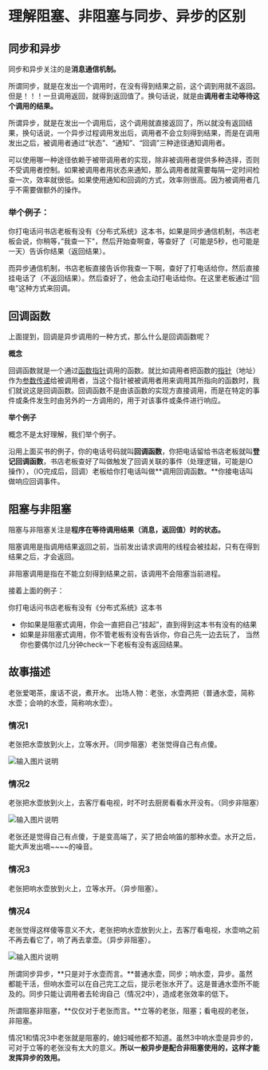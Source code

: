 # 理解阻塞、非阻塞与同步、异步的区别

## 同步和异步

同步和异步关注的是**消息通信机制。**

所谓同步，就是在发出一个调用时，在没有得到结果之前，这个调到用就不返回。但是！！！一旦调用返回，就得到返回值了。换句话说，就是由**调用者主动等待这个调用的结果。**

所谓异步，就是在发出一个调用后，这个调用就直接返回了，所以就没有返回结果，换句话说，一个异步过程调用发出后，调用者不会立刻得到结果，而是在调用发出之后，被调用者通过“状态”、“通知”、“回调”三种途径通知调用者。

可以使用哪一种途径依赖于被带调用者的实现，除非被调用者提供多种选择，否则不受调用者控制。如果被调用者用状态来通知，那么调用者就需要每隔一定时间检查一次，效率就很低。如果使用通知和回调的方式，效率则很高。因为被调用者几乎不需要做额外的操作。

### 举个例子：

你打电话问书店老板有没有《分布式系统》这本书，如果是同步通信机制，书店老板会说，你稍等，”我查一下"，然后开始查啊查，等查好了（可能是5秒，也可能是一天）告诉你结果（返回结果）。

而异步通信机制，书店老板直接告诉你我查一下啊，查好了打电话给你，然后直接挂电话了（不返回结果）。然后查好了，他会主动打电话给你。在这里老板通过“回电”这种方式来回调。

## 回调函数

上面提到，回调是异步调用的一种方式，那么什么是回调函数呢？

**概念**

回调函数就是一个通过[函数指针](https://link.zhihu.com/?target=http%3A//baike.baidu.com/view/1604730.htm)调用的函数。就比如调用者把函数的[指针](https://link.zhihu.com/?target=http%3A//baike.baidu.com/view/159417.htm)（地址）作为[参数传递](https://link.zhihu.com/?target=http%3A//baike.baidu.com/view/2691131.htm)给被调用者，当这个指针被被调用者用来调用其所指向的函数时，我们就说这是回调函数。回调函数不是由该函数的实现方直接调用，而是在特定的事件或条件发生时由另外的一方调用的，用于对该事件或条件进行响应。

**举个例子**

概念不是太好理解，我们举个例子。

沿用上面买书的例子，你的电话号码就叫**回调函数**，你把电话留给书店老板就叫**登记回调函数**，书店老板查好了叫做触发了回调关联的事件（处理逻辑，可能是IO操作），（IO完成后，回调）老板给你打电话叫做**调用回调函数。**你接电话叫做响应回调事件。

##  阻塞与非阻塞

阻塞与非阻塞关注是**程序在等待调用结果（消息，返回值）时的状态。**

阻塞调用是指调用结果返回之前，当前发出请求调用的线程会被挂起，只有在得到结果之后，才会返回。

非阻塞调用是指在不能立刻得到结果之前，该调用不会阻塞当前进程。

接着上面的例子：

你打电话问书店老板有没有《分布式系统》这本书

- 你如果是阻塞式调用，你会一直把自己“挂起”，直到得到这本书有没有的结果
- 如果是非阻塞式调用，你不管老板有没有告诉你，你自己先一边去玩了， 当然你也要偶尔过几分钟check一下老板有没有返回结果。

## 故事描述

老张爱喝茶，废话不说，煮开水。
出场人物：老张，水壶两把（普通水壶，简称水壶；会响的水壶，简称响水壶）。

### 情况1

老张把水壶放到火上，立等水开。（同步阻塞）老张觉得自己有点傻。

![输入图片说明](https://static.oschina.net/uploads/img/201604/20150405_VKYH.png)

### 情况2

老张把水壶放到火上，去客厅看电视，时不时去厨房看看水开没有。（同步非阻塞）

![输入图片说明](https://static.oschina.net/uploads/img/201604/20152818_DXcj.png)

老张还是觉得自己有点傻，于是变高端了，买了把会响笛的那种水壶。水开之后，能大声发出嘀~~~~的噪音。

### 情况3

老张把响水壶放到火上，立等水开。（异步阻塞）。

### 情况4	

老张觉得这样傻等意义不大，老张把响水壶放到火上，去客厅看电视，水壶响之前不再去看它了，响了再去拿壶。（异步非阻塞）。

![输入图片说明](https://static.oschina.net/uploads/img/201604/20175459_gtgw.png)



所谓同步异步，**只是对于水壶而言。**普通水壶，同步；响水壶，异步。虽然都能干活，但响水壶可以在自己完工之后，提示老张水开了。这是普通水壶所不能及的。同步只能让调用者去轮询自己（情况2中），造成老张效率的低下。

所谓阻塞非阻塞，**仅仅对于老张而言。**立等的老张，阻塞；看电视的老张，非阻塞。

情况1和情况3中老张就是阻塞的，媳妇喊他都不知道。虽然3中响水壶是异步的，可对于立等的老张没有太大的意义。**所以一般异步是配合非阻塞使用的，这样才能发挥异步的效用。**

















